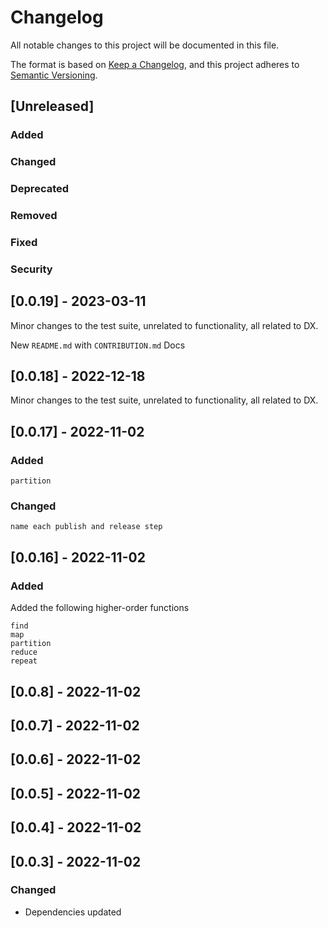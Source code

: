 # Changelog

All notable changes to this project will be documented in this file.

The format is based on [Keep a Changelog](https://keepachangelog.com/en/1.0.0/), and this project adheres to [Semantic Versioning](https://semver.org/spec/v2.0.0.html).

## [Unreleased]

### Added

### Changed

### Deprecated

### Removed

### Fixed

### Security

## [0.0.19] - 2023-03-11

Minor changes to the test suite, unrelated to functionality, all related to DX.

New `README.md` with `CONTRIBUTION.md` Docs

## [0.0.18] - 2022-12-18

Minor changes to the test suite, unrelated to functionality, all related to DX.

## [0.0.17] - 2022-11-02

### Added 
```
partition
```

### Changed
```
name each publish and release step
```

## [0.0.16] - 2022-11-02

### Added

Added the following higher-order functions
```
find
map
partition
reduce
repeat
```

## [0.0.8] - 2022-11-02

## [0.0.7] - 2022-11-02

## [0.0.6] - 2022-11-02

## [0.0.5] - 2022-11-02

## [0.0.4] - 2022-11-02

## [0.0.3] - 2022-11-02

### Changed

- Dependencies updated

